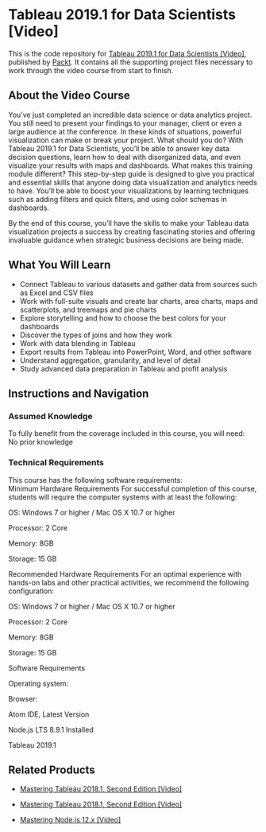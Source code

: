 # Tableau 2019.1 for Data Scientists [Video]
This is the code repository for [Tableau 2019.1 for Data Scientists [Video]](https://www.packtpub.com/big-data-and-business-intelligence/tableau-20191-data-scientists-video?utm_source=github&utm_medium=repository&utm_campaign=9781789958249), published by [Packt](https://www.packtpub.com/?utm_source=github). It contains all the supporting project files necessary to work through the video course from start to finish.
## About the Video Course
You’ve just completed an incredible data science or data analytics project. You still need to present your findings to your manager, client or even a large audience at the conference. In these kinds of situations, powerful visualization can make or break your project. What should you do? With Tableau 2019.1 for Data Scientists, you’ll be able to answer key data decision questions, learn how to deal with disorganized data, and even visualize your results with maps and dashboards. 
What makes this training module different? This step-by-step guide is designed to give you practical and essential skills that anyone doing data visualization and analytics needs to have. You’ll be able to boost your visualizations by learning techniques such as adding filters and quick filters, and using color schemas in dashboards.

By the end of this course, you’ll have the skills to make your Tableau data visualization projects a success by creating fascinating stories and offering invaluable guidance when strategic business decisions are being made. 


<H2>What You Will Learn</H2>
<DIV class=book-info-will-learn-text>
<UL>
<LI>Connect Tableau to various datasets and gather data from sources such as Excel and CSV files 
<LI>Work with full-suite visuals and create bar charts, area charts, maps and scatterplots, and treemaps and pie charts 
<LI>Explore storytelling and how to choose the best colors for your dashboards 
<LI>Discover the types of joins and how they work 
<LI>Work with data blending in Tableau 
<LI>Export results from Tableau into PowerPoint, Word, and other software 
<LI>Understand aggregation, granularity, and level of detail 
<LI>Study advanced data preparation in Tableau and profit analysis </LI></UL></DIV>

## Instructions and Navigation
### Assumed Knowledge
To fully benefit from the coverage included in this course, you will need:<br/>
No prior knowledge
### Technical Requirements
This course has the following software requirements:<br/>
Minimum Hardware Requirements
For successful completion of this course, students will require the computer systems with at least the following:

OS: Windows 7 or higher / Mac OS X 10.7 or higher

Processor: 2 Core

Memory: 8GB

Storage: 15 GB

Recommended Hardware Requirements
For an optimal experience with hands-on labs and other practical activities, we recommend the following configuration:

OS: Windows 7 or higher / Mac OS X 10.7 or higher

Processor: 2 Core

Memory: 8GB

Storage: 15 GB

Software Requirements

Operating system: 

Browser: 

Atom IDE, Latest Version

Node.js LTS 8.9.1 Installed

Tableau 2019.1

## Related Products
* [Mastering Tableau 2018.1, Second Edition [Video]](https://www.packtpub.com/big-data-and-business-intelligence/mastering-tableau-20181-second-edition-video?utm_source=github&utm_medium=repository&utm_campaign=9781789133790)

* [Mastering Tableau 2018.1, Second Edition [Video]](https://www.packtpub.com/big-data-and-business-intelligence/mastering-tableau-20181-second-edition-video?utm_source=github&utm_medium=repository&utm_campaign=9781789133790)

* [Mastering Node.js 12.x [Video]](https://www.packtpub.com/application-development/mastering-nodejs-12x-video?utm_source=github&utm_medium=repository&utm_campaign=9781789539899)

